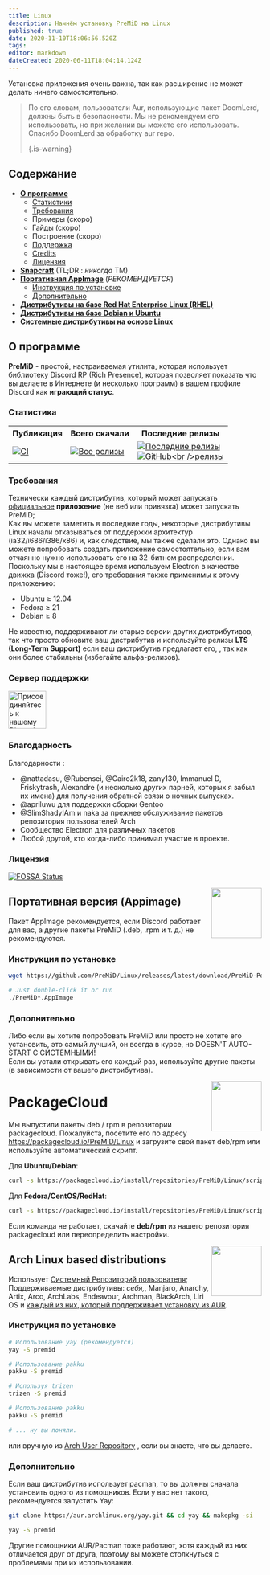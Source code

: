 ```yaml
---
title: Linux
description: Начнём установку PreMiD на Linux
published: true
date: 2020-11-10T18:06:56.520Z
tags:
editor: markdown
dateCreated: 2020-06-11T18:04:14.124Z
---
```


Установка приложения очень важна, так как расширение не может делать ничего самостоятельно.

> По его словам, пользователи Aur, использующие пакет DoomLerd, должны быть в безопасности. Мы не рекомендуем его использовать, но при желании вы можете его использовать. Спасибо DoomLerd за обработку aur repo. 
> 
> {.is-warning}

## Содержание

- **[О программе](#about)**
  - [Статистики](#stats)
  - [Требования](#requirements)
  - Примеры (скоро)
  - Гайды (скоро)
  - Построение (скоро)
  - [Поддержка](#support)
  - [Credits](#credits)
  - [Лицензия](#license)
- **[Snapcraft](#snapcraft)** (TL;DR : _никогда_ TM️)
- **[Портативная AppImage](#appimage)** (_РЕКОМЕНДУЕТСЯ_)
  - [Инструкция по установке](#appimageinstall)
  - [Дополнительно](#appimagenotes)
- [**Дистрибутивы на базе Red Hat Enterprise Linux (RHEL)**](#packagecloud)
- [**Дистрибутивы на базе Debian и Ubuntu**](#packagecloud)
- [**Системные дистрибутивы на основе Linux**](#arch)

<a name="about"></a>

## О программе

**PreMiD** - простой, настраиваемая утилита, которая использует библиотеку Discord RP (Rich Presence), которая позволяет показать что вы делаете в Интернете (и несколько программ) в вашем профиле Discord как **играющий статус**.

<a name="stats"></a>

### Статистика

<table>
  <tr>
    <th>Публикация</th>
    <th>Всего скачали</th>
    <th>Последние релизы</th>
  </tr>
  <tr>
    <td><a href="https://github.com/PreMiD/Linux/actions"><img src="https://github.com/PreMiD/Linux/workflows/CI/badge.svg?branch=master&event=push" alt="CI"></a></td>
    <td><a href="https://github.com/PreMiD/Linux/releases"><img src="https://img.shields.io/github/downloads/PreMiD/Linux/total.svg?maxAge=86400" alt="Все релизы"></a></td>
    <td><a href="https://github.com/PreMiD/Linux/releases/latest"><img src="https://img.shields.io/github/v/release/PreMiD/Linux.svg?maxAge=86400" alt="Последние релизы"><br><img src="https://img.shields.io/github/downloads/PreMiD/Linux/latest/total.svg?maxAge=86400" alt="GitHub<br />релизы"></a></td>
  </tr>
</table>

<a name="requirements"></a>

### Требования

Технически каждый дистрибутив, который может запускать [официальное](https://discordapp.com/download) **приложение** (не веб или привязка) может запускать PreMiD;</br> Как вы можете заметить в последние годы, некоторые дистрибутивы Linux начали отказываться от поддержки архитектур (ia32/i686/i386/x86) и, как следствие, мы также сделали это. Однако вы можете попробовать создать приложение самостоятельно, если вам отчаянно нужно использовать его на 32-битном распределении.</br> Поскольку мы в настоящее время используем Electron в качестве движка (Discord тоже!), его требования также применимы к этому приложению:

- Ubuntu ≥ 12.04
- Fedora ≥ 21
- Debian ≥ 8

Не известно, поддерживают ли старые версии других дистрибутивов, так что просто обновите ваш дистрибутив и используйте релизы **LTS (Long-Term Support)** если ваш дистрибутив предлагает его, , так как они более стабильны (избегайте альфа-релизов).

<a name="support"></a>

### Сервер поддержки

<div>
  <a target="_blank" href="https://discord.premid.app/" title="Присоединяйтесь к нашему Discord серверу!">
    <img height="75px" draggable="false" src="https://discordapp.com/api/guilds/493130730549805057/widget.png?style=banner2" alt="Присоединяйтесь к нашему Discord серверу!">
  </a>
</div>

<a name="credits"></a>

### Благодарность

Благодарности :

- @nattadasu, @Rubensei, @Cairo2k18, zany130, Immanuel D, Friskytrash, Alexandre (и несколько других парней, которых я забыл их имена) для получения обратной связи о ночных выпусках.
- @apriluwu для поддержки сборки Gentoo
- @SlimShadyIAm и naka за прежнее обслуживание пакетов репозитория пользователей Arch
- Сообщество Electron для различных пакетов
- Любой другой, кто когда-либо принимал участие в проекте.

<a name="license"></a>

### Лицензия

[![FOSSA Status](https://app.fossa.io/api/projects/git%2Bgithub.com%2FPreMiD%2FLinux.svg?type=large)](https://app.fossa.io/projects/git%2Bgithub.com%2FPreMiD%2FLinux?ref=badge_large)

<img src="https://i.imgur.com/ACAxtmA.png" width="100" height="100" align="right"></img>
<a name="snapcraft"></a>

## Портативная версия (Appimage)

Пакет AppImage рекомендуется, если Discord работает для вас, а другие пакеты PreMiD (.deb, .rpm и т. д.) не рекомендуются.

<a name="appimageinstall"></a>

### Инструкция по установке

```bash
wget https://github.com/PreMiD/Linux/releases/latest/download/PreMiD-Portable.AppImage && chmod a+x PreMiD*.AppImage
```

```bash
# Just double-click it or run
./PreMiD*.AppImage
```

<a name="appimagenotes"></a>

### Дополнительно

Либо если вы хотите попробовать PreMiD или просто не хотите его установить, это самый лучший, он всегда в курсе, но DOESN'T AUTO-START С СИСТЕМНЫМИ!</br>Если вы устали открывать его каждый раз, используйте другие пакеты (в зависимости от вашего дистрибутива).

<img src="https://raw.githubusercontent.com/PreMiD/Linux/master/.github/packagecloud.png" width="100" height="100" align="right"></img>
<a name="packagecloud"></a>

# PackageCloud

Мы выпустили пакеты deb / rpm в репозитории packagecloud. Пожалуйста, посетите его по адресу https://packagecloud.io/PreMiD/Linux и загрузите свой пакет deb/rpm или используйте автоматический скрипт.

Для **Ubuntu/Debian**:

```bash
curl -s https://packagecloud.io/install/repositories/PreMiD/Linux/script.deb.sh | sudo bash

```

Для **Fedora/CentOS/RedHat**:

```bash
curl -s https://packagecloud.io/install/repositories/PreMiD/Linux/script.rpm.sh | sudo bash
```

Если команда не работает, скачайте **deb/rpm** из нашего репозитория packagecloud или переопределить настройки.

<a name="arch"></a>
<img src="https://raw.githubusercontent.com/PreMiD/Linux/86ae2fbd49499785281f388a5305b06e0d3ecfea/.github/iusearchbtw.svg" width="100" height="100" align="right"></img>

## Arch Linux based distributions

Использует [Системный Репозиторий пользователя](https://aur.archlinux.org/packages/premid);</br> Поддерживаемые дистрибутивы: _себя,_, Manjaro, Anarchy, Artix, Arco, ArchLabs, Endeavour, Archman, BlackArch, Liri OS и [каждый из них, который поддерживает установку из AUR](https://wiki.archlinux.org/index.php/Arch-based_distributions#Active).

<a name="archinstall"></a>

### Инструкция по установке

```bash
# Использование yay (рекомендуется)
yay -S premid
```

```bash
# Использование pakku
pakku -S premid
```

```bash
# Используя trizen
trizen -S premid
```

```bash
# Использование pakku
pakku -S premid
```

```bash
# ... ну вы поняли.
```

или вручную из [Arch User Repository](https://aur.archlinux.org/packages/premid) , если вы знаете, что вы делаете.

<a name="archnotes"></a>

### Дополнительно

Если ваш дистрибутив использует pacman, то вы должны сначала установить одного из помощников. Если у вас нет такого, рекомендуется запустить Yay:

```bash
git clone https://aur.archlinux.org/yay.git && cd yay && makepkg -si
```

```bash
yay -S premid
```

Другие помощники AUR/Pacman тоже работают, хотя каждый из них отличается друг от друга, поэтому вы можете столкнуться с проблемами при их использовании.